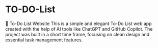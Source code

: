 # TO-DO-List
📝 To-Do List Website This is a simple and elegant To-Do List web app created with the help of AI tools like ChatGPT and GitHub Copilot. The project was built in a short time frame, focusing on clean design and essential task management features.  
